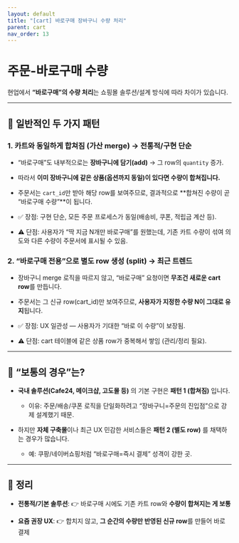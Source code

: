 ```yaml
---
layout: default
title: "[cart] 바로구매 장바구니 수량 처리"
parent: cart
nav_order: 13
---
```


# 주문-바로구매 수량


현업에서 **“바로구매”의 수량 처리**는 쇼핑몰 솔루션/설계 방식에 따라 차이가 있습니다.

---

## 📌 일반적인 두 가지 패턴

### 1. **카트와 동일하게 합쳐짐 (가산 merge)** → **전통적/구현 단순**

- “바로구매”도 내부적으로는 **장바구니에 담기(add)** → 그 row의 `quantity` 증가.
    
- 따라서 **이미 장바구니에 같은 상품(옵션까지 동일)이 있다면 수량이 합쳐집니다.**
    
- 주문서는 `cart_id`만 받아 해당 row를 보여주므로, 결과적으로 **합쳐진 수량이 곧 “바로구매 수량”**이 됩니다.
    
- ✅ 장점: 구현 단순, 모든 주문 프로세스가 동일(배송비, 쿠폰, 적립금 계산 등).
    
- ⚠️ 단점: 사용자가 “딱 지금 N개만 바로구매”를 원했는데, 기존 카트 수량이 섞여 의도와 다른 수량이 주문서에 표시될 수 있음.
    

### 2. **“바로구매 전용”으로 별도 row 생성 (split)** → **최근 트렌드**

- 장바구니 merge 로직을 따르지 않고, “바로구매” 요청이면 **무조건 새로운 cart row**를 만듭니다.
    
- 주문서는 그 신규 row(cart_id)만 보여주므로, **사용자가 지정한 수량 N이 그대로 유지**됩니다.
    
- ✅ 장점: UX 일관성 — 사용자가 기대한 “바로 이 수량”이 보장됨.
    
- ⚠️ 단점: cart 테이블에 같은 상품 row가 중복해서 쌓임 (관리/정리 필요).
    

---

## 📌 “보통의 경우”는?

- **국내 솔루션(Cafe24, 메이크샵, 고도몰 등)** 의 기본 구현은 **패턴 1 (합쳐짐)** 입니다.
    
    - 이유: 주문/배송/쿠폰 로직을 단일화하려고 “장바구니=주문의 진입점”으로 강제 설계했기 때문.
        
- 하지만 **자체 구축몰**이나 최근 UX 민감한 서비스들은 **패턴 2 (별도 row)** 를 채택하는 경우가 많습니다.
    
    - 예: 쿠팡/네이버쇼핑처럼 “바로구매=즉시 결제” 성격이 강한 곳.
        

---

## 📌 정리

- **전통적/기본 솔루션**: 👉 바로구매 시에도 기존 카트 row와 **수량이 합쳐지는 게 보통**
    
- **요즘 권장 UX**: 👉 합치지 않고, **그 순간의 수량만 반영된 신규 row**를 만들어 바로 결제